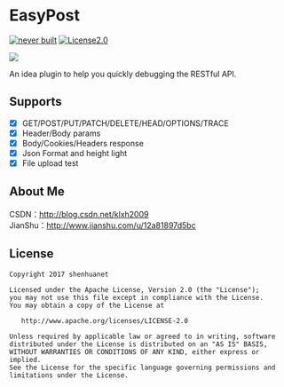 # EasyPost
[![never built](https://img.shields.io/vso/build/larsbrinkhoff/953a34b9-5966-4923-a48a-c41874cfb5f5/1.svg)](#)
[![License2.0](https://img.shields.io/badge/license-Apache%202.0-blue.svg)](https://www.apache.org/licenses/LICENSE-2.0.html)

![](https://github.com/shenhuanet/PostMan-idea/blob/master/.idea/icon.png)

An idea plugin to help you quickly debugging the RESTful API.

## Supports
- [x] GET/POST/PUT/PATCH/DELETE/HEAD/OPTIONS/TRACE
- [x] Header/Body params
- [x] Body/Cookies/Headers response
- [x] Json Format and height light
- [x] File upload test

## About Me
CSDN：http://blog.csdn.net/klxh2009<br>
JianShu：http://www.jianshu.com/u/12a81897d5bc

## License

    Copyright 2017 shenhuanet

    Licensed under the Apache License, Version 2.0 (the "License");
    you may not use this file except in compliance with the License.
    You may obtain a copy of the License at

       http://www.apache.org/licenses/LICENSE-2.0

    Unless required by applicable law or agreed to in writing, software
    distributed under the License is distributed on an "AS IS" BASIS,
    WITHOUT WARRANTIES OR CONDITIONS OF ANY KIND, either express or implied.
    See the License for the specific language governing permissions and
    limitations under the License.